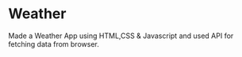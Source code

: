 # Weather
Made a Weather App using HTML,CSS &amp; Javascript and used API for fetching data from browser.
